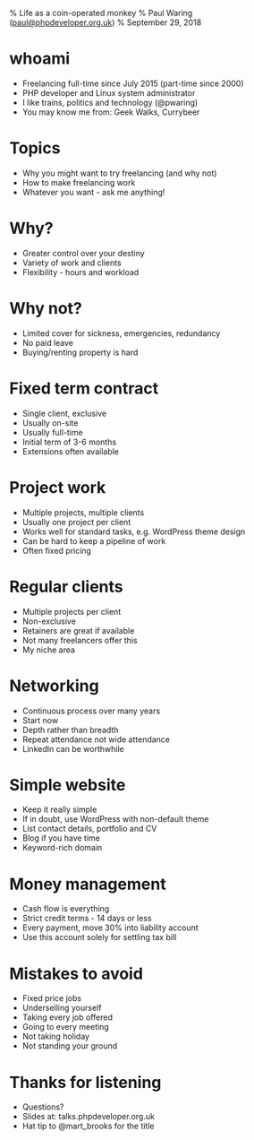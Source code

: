 % Life as a coin-operated monkey
% Paul Waring (paul@phpdeveloper.org.uk)
% September 29, 2018

# whoami

 - Freelancing full-time since July 2015 (part-time since 2000)
 - PHP developer and Linux system administrator
 - I like trains, politics and technology (@pwaring)
 - You may know me from: Geek Walks, Currybeer

# Topics

 - Why you might want to try freelancing (and why not)
 - How to make freelancing work
 - Whatever you want - ask me anything!

# Why?

 - Greater control over your destiny
 - Variety of work and clients
 - Flexibility - hours and workload

# Why not?

 - Limited cover for sickness, emergencies, redundancy
 - No paid leave
 - Buying/renting property is hard

# Fixed term contract

 - Single client, exclusive
 - Usually on-site
 - Usually full-time
 - Initial term of 3-6 months
 - Extensions often available

# Project work

 - Multiple projects, multiple clients
 - Usually one project per client
 - Works well for standard tasks, e.g. WordPress theme design
 - Can be hard to keep a pipeline of work
 - Often fixed pricing

# Regular clients

 - Multiple projects per client
 - Non-exclusive
 - Retainers are great if available
 - Not many freelancers offer this
 - My niche area

# Networking

 - Continuous process over many years
 - Start now
 - Depth rather than breadth
 - Repeat attendance not wide attendance
 - LinkedIn can be worthwhile

# Simple website

 - Keep it really simple
 - If in doubt, use WordPress with non-default theme
 - List contact details, portfolio and CV
 - Blog if you have time
 - Keyword-rich domain

# Money management

 - Cash flow is everything
 - Strict credit terms - 14 days or less
 - Every payment, move 30% into liability account
 - Use this account solely for settling tax bill

# Mistakes to avoid

 - Fixed price jobs
 - Underselling yourself
 - Taking every job offered
 - Going to every meeting
 - Not taking holiday
 - Not standing your ground

# Thanks for listening

  - Questions?
  - Slides at: talks.phpdeveloper.org.uk
  - Hat tip to @mart_brooks for the title
